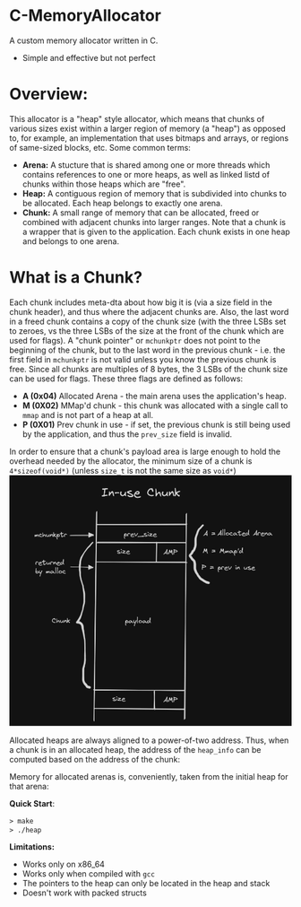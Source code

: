# C-MemoryAllocator

A custom memory allocator written in C.
- Simple and effective but not perfect

# Overview:
This allocator is a "heap" style allocator, which means that chunks of various sizes exist within a larger region of memory (a "heap") as opposed to, for example, an implementation that uses bitmaps and arrays, or regions of same-sized blocks, etc.
Some common terms:
- __Arena:__ A stucture that is shared among one or more threads which contains references to one or more heaps, as well as linked listd of chunks within those heaps which are "free".
- __Heap:__ A contiguous region of memory that is subdivided into chunks to be allocated. Each heap belongs to exactly one arena.
- __Chunk:__ A small range of memory that can be allocated, freed or combined with adjacent chunks into larger ranges. Note that a chunk is a wrapper that is given to the application. Each chunk exists in one heap and belongs to one arena.

# What is a Chunk?
Each chunk includes meta-dta about how big it is (via a size field in the chunk header), and thus where the adjacent chunks are. Also, the last word in a freed chunk contains a copy of the chunk size (with the three LSBs set to zeroes, vs the three LSBs of the size at the front of the chunk which are used for flags).
A "chunk pointer" or `mchunkptr` does not point to the beginning of the chunk, but to the last word in the previous chunk - i.e. the first field in `mchunkptr` is not valid unless you know the previous chunk is free.
Since all chunks are multiples of 8 bytes, the 3 LSBs of the chunk size can be used for flags. These three flags are defined as follows:
- __A (0x04)__
    Allocated Arena - the main arena uses the application's heap.
- __M (0X02)__
    MMap'd chunk - this chunk was allocated with a single call to `mmap` and is not part of a heap at all.
- __P (0X01)__
    Prev chunk in use - if set, the previous chunk is still being used by the application, and thus the `prev_size` field is invalid.

In order to ensure that a chunk's payload area is large enough to hold the overhead needed by the allocator, the minimum size of a chunk is `4*sizeof(void*)` (unless `size_t` is not the same size as `void*`)
![In-use Chunk](img/inusechunk.png)

Allocated heaps are always aligned to a power-of-two address. Thus, when a chunk is in an allocated heap, the address of the `heap_info` can be computed based on the address of the chunk:

Memory for allocated arenas is, conveniently, taken from the initial heap for that arena: 

__Quick Start__:
```
> make
> ./heap
```

__Limitations:__
- Works only on x86_64
- Works only when compiled with `gcc`
- The pointers to the heap can only be located in the heap and stack
- Doesn't work with packed structs

